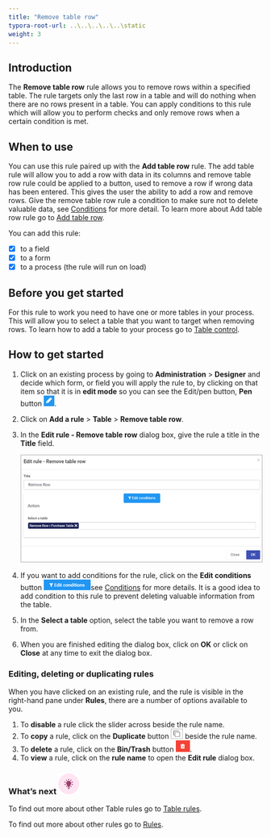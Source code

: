 ```yaml
---
title: "Remove table row"
typora-root-url: ..\..\..\..\..\static
weight: 3
---
```


## Introduction

The **Remove table row** rule allows you to remove rows within a specified table. The rule targets only the last row in a table and will do nothing when there are no rows present in a table. You can apply conditions to this rule which will allow you to perform checks and only remove rows when a certain condition is met.

## When to use 

You can use this rule paired up with the **Add table row** rule. The add table rule will allow you to add a row with data in its columns and remove table row rule could be applied to a button, used to remove a row if wrong data has been entered. This gives the user the ability to add a row and remove rows. Give the remove table row rule a condition to make sure not to delete valuable data, see [Conditions](/docs/platform/rules/general/add-conditions/) for more detail. To learn more about Add table row rule go to [Add table row](/docs/platform/rules/tables/add-table-row/).

You can add this rule:

- [x] to a field
- [x] to a form 
- [x] to a process (the rule will run on load)

## Before you get started

For this rule to work you need to have one or more tables in your process. This will allow you to select a table that you want to target when removing rows. To learn how to add a table to your process go to [Table control](/docs/platform/controls/input/table/).

## How to get started

1. Click on an existing process by going to **Administration** > **Designer** and decide which form, or field you will apply the rule to, by clicking on that item so that it is in **edit mode** so you can see the Edit/pen button, **Pen** button ![Pen button](/images/penicon.png).

2. Click on **Add a rule** > **Table** > **Remove table row**.

3. In the **Edit rule - Remove table row** dialog box, give the rule a title in the **Title** field.

   ![Edit rule - Remove table row](/images/remove-row-edit-rule.jpg)

4. If you want to add conditions for the rule, click on the **Edit conditions** button ![Edit conditions button](/images/editconditions.png)see [Conditions](/docs/platform/rules/general/add-conditions/) for more details. It is a good idea to add condition to this rule to prevent deleting valuable information from the table.

5. In the **Select a table** option, select the table you want to remove a row from.

6. When you are finished editing the dialog box, click on **OK** or click on **Close** at any time to exit the dialog box.


### Editing, deleting or duplicating rules

When you have clicked on an existing rule, and the rule is visible in the right-hand pane under **Rules**, there are a number of options available to you.

1. To **disable** a rule click the slider across beside the rule name.
2. To **copy** a rule, click on the **Duplicate** button ![Duplicate button](/images/duplicate-button.jpg) beside the rule name.
3. To **delete** a rule, click on the **Bin/Trash** button ![Bin/Trash button](/images/bin.png).
4. To **view** a rule, click on the **rule name** to open the **Edit rule** dialog box.

### What’s next ![Idea icon](/images/18.png)

To find out more about other Table rules go to [Table rules](/docs/platform/rules/tables/).

To find out more about other rules go to [Rules](/docs/platform/rules/).

